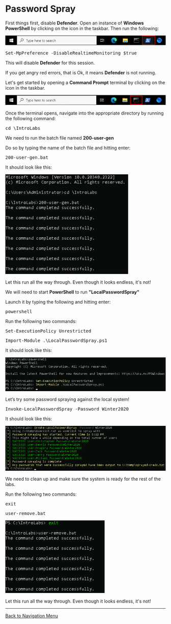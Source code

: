 # Password Spray

First things first, disable **Defender**. Open an instance of **Windows PowerShell** by clicking on the icon in the taskbar. Then run the following:

![](attachments/OpeningPowershell.png)

<pre>Set-MpPreference -DisableRealtimeMonitoring $true</pre>

This will disable **Defender** for this session.

If you get angry red errors, that is Ok, it means **Defender** is not running.

Let's get started by opening a **Command Prompt** terminal by clicking on the icon in the taskbar.

![](attachments/OpeningWindowsCommandPrompt.png)

Once the terminal opens, navigate into the appropriate directory by running the following command:

<pre>cd \IntroLabs</pre>

We need to run the batch file named **200-user-gen** 

Do so by typing the name of the batch file and hitting enter:

<pre>200-user-gen.bat</pre>

It should look like this:

![](attachments/200bat.png)

Let this run all the way through. Even though it looks endless, it's not!

We will need to start **PowerShell** to run **"LocalPasswordSpray"**

Launch it by typing the following and hitting enter:

<pre>powershell</pre>

Run the following two commands:

<pre>Set-ExecutionPolicy Unrestricted</pre>

<pre>Import-Module .\LocalPasswordSpray.ps1</pre>

It should look like this:

![](attachments/powershellcommands.png)

Let’s try some password spraying against the local system!

<pre>Invoke-LocalPasswordSpray -Password Winter2020</pre>

It should look like this:

![](attachments/localpasswordspray.png)

We need to clean up and make sure the system is ready for the rest of the labs.

Run the following two commands:

<pre>exit</pre>

<pre>user-remove.bat</pre>

![](attachments/exit.png)

Let this run all the way through. Even though it looks endless, it's not!

***
[Back to Navigation Menu](/IntroClassFiles/navigation.md)

